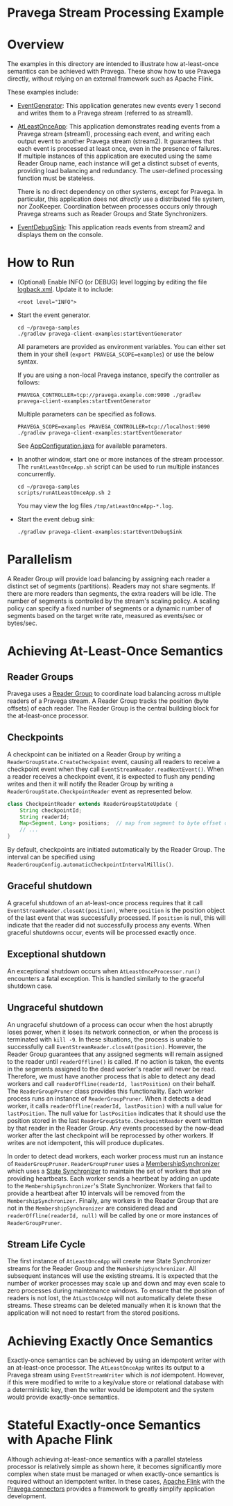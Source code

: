 # Pravega Stream Processing Example

# Overview

The examples in this directory are intended to illustrate how at-least-once semantics can be achieved with Pravega.
These show how to use Pravega directly, without relying on an external framework such as Apache Flink.

These examples include:

- [EventGenerator](EventGenerator.java):
  This application generates new events every 1 second
  and writes them to a Pravega stream (referred to as stream1).

- [AtLeastOnceApp](AtLeastOnceApp.java):
  This application demonstrates reading events from a Pravega stream (stream1), processing each event,
  and writing each output event to another Pravega stream (stream2).
  It guarantees that each event is processed at least once, even in the presence of failures.
  If multiple instances of this application are executed using the same Reader Group name,
  each instance will get a distinct subset of events, providing load balancing and redundancy.
  The user-defined processing function must be stateless.
  
  There is no direct dependency on other systems, except for Pravega.
  In particular, this application does not *directly* use a distributed file system, nor ZooKeeper.
  Coordination between processes occurs only through Pravega streams such as
  Reader Groups and State Synchronizers.

- [EventDebugSink](EventDebugSink.java):
  This application reads events from stream2 and displays them on the console.

# How to Run

- (Optional) Enable INFO (or DEBUG) level logging by editing the file [logback.xml](../../../../../resources/logback.xml).
  Update it to include:
  ```
  <root level="INFO">
  ```

-  Start the event generator.
   ```shell script
   cd ~/pravega-samples
   ./gradlew pravega-client-examples:startEventGenerator
   ```

   All parameters are provided as environment variables.
   You can either set them in your shell (`export PRAVEGA_SCOPE=examples`) or use the below syntax.

   If you are using a non-local Pravega instance, specify the controller as follows:
   ```shell script
   PRAVEGA_CONTROLLER=tcp://pravega.example.com:9090 ./gradlew pravega-client-examples:startEventGenerator
   ```

   Multiple parameters can be specified as follows.
   ```shell script
   PRAVEGA_SCOPE=examples PRAVEGA_CONTROLLER=tcp://localhost:9090 ./gradlew pravega-client-examples:startEventGenerator
   ```

   See [AppConfiguration.java](AppConfiguration.java) for available parameters.

- In another window, start one or more instances of the stream processor.
  The `runAtLeastOnceApp.sh` script can be used to run multiple instances concurrently.
  
  ```shell script
  cd ~/pravega-samples
  scripts/runAtLeastOnceApp.sh 2
  ```
  
  You may view the log files `/tmp/atLeastOnceApp-*.log`.

- Start the event debug sink:
  ```shell script
  ./gradlew pravega-client-examples:startEventDebugSink
  ```

# Parallelism

A Reader Group will provide load balancing by assigning each reader a distinct set of segments (partitions).
Readers may not share segments. 
If there are more readers than segments, the extra readers will be idle.
The number of segments is controlled by the stream's scaling policy.
A scaling policy can specify a fixed number of segments or a dynamic number of segments based on
the target write rate, measured as events/sec or bytes/sec.

# Achieving At-Least-Once Semantics

## Reader Groups

Pravega uses a [Reader Group](http://pravega.io/docs/latest/reader-group-design/) to coordinate 
load balancing across multiple readers of a Pravega stream.
A Reader Group tracks the position (byte offsets) of each reader.
The Reader Group is the central building block for the at-least-once processor.

## Checkpoints

A checkpoint can be initiated on a Reader Group by writing a `ReaderGroupState.CreateCheckpoint` event, 
causing all readers to receive a checkpoint event when they call `EventStreamReader.readNextEvent()`.
When a reader receives a checkpoint event,
it is expected to flush any pending writes and then it will notify the Reader Group by writing a 
`ReaderGroupState.CheckpointReader` event as represented below.

```java
class CheckpointReader extends ReaderGroupStateUpdate {
    String checkpointId;
    String readerId;
    Map<Segment, Long> positions;  // map from segment to byte offset of the next event to read
    // ...
}
```

By default, checkpoints are initiated automatically by the Reader Group.
The interval can be specified using `ReaderGroupConfig.automaticCheckpointIntervalMillis()`.

## Graceful shutdown

A graceful shutdown of an at-least-once process requires that it call
`EventStreamReader.closeAt(position)`, where `position`
is the position object of the last event that was successfully processed.
If `position` is null, this will indicate that the reader did not successfully process any events.
When graceful shutdowns occur, events will be processed exactly once.

## Exceptional shutdown

An exceptional shutdown occurs when `AtLeastOnceProcessor.run()` encounters a fatal exception.
This is handled similarly to the graceful shutdown case.

## Ungraceful shutdown

An ungraceful shutdown of a process can occur when the host abruptly loses power,
when it loses its network connection, or when the process is terminated with `kill -9`.
In these situations, the process is unable to successfully call `EventStreamReader.closeAt(position)`.
However, the Reader Group guarantees that any assigned segments will remain assigned
to the reader until `readerOffline()` is called. 
If no action is taken, the events in the segments assigned to the dead worker's reader will never be read.
Therefore, we must have another process that is able to detect any dead workers
and call `readerOffline(readerId, lastPosition)` on their behalf.
The `ReaderGroupPruner` class provides this functionality.
Each worker process runs an instance of `ReaderGroupPruner`. 
When it detects a dead worker, it calls `readerOffline(readerId, lastPosition)` with
a null value for `lastPosition`. 
The null value for `lastPosition` indicates that it should use the position stored in the
last `ReaderGroupState.CheckpointReader` event written by that reader in the Reader Group.
Any events processed by the now-dead worker after the last checkpoint will be reprocessed by other workers.
If writes are not idempotent, this will produce duplicates.

In order to detect dead workers, each worker process must run an instance of `ReaderGroupPruner`.
`ReaderGroupPruner` uses a [MembershipSynchronizer](MembershipSynchronizer.java) which uses a 
[State Synchronizer](http://pravega.io/docs/latest/state-synchronizer-design/) to
maintain the set of workers that are providing heartbeats.
Each worker sends a heartbeat by adding an update to the `MembershipSynchronizer`'s State Synchronizer.
Workers that fail to provide a heartbeat after 10 intervals will be removed from the `MembershipSynchronizer`.
Finally, any workers in the Reader Group that are not in the `MembershipSynchronizer` are
considered dead and `readerOffline(readerId, null)` will be called by one or more instances of `ReaderGroupPruner`.

## Stream Life Cycle

The first instance of `AtLeastOnceApp` will create new State Synchronizer streams for the Reader Group and the `MembershipSynchronizer`.
All subsequent instances will use the existing streams. 
It is expected that the number of worker processes may scale up and down and may even scale to zero processes during maintenance windows.
To ensure that the position of readers is not lost, the `AtLastOnceApp` will not automatically delete these streams.
These streams can be deleted manually when it is known that the application will not need to restart from the
stored positions.

# Achieving Exactly Once Semantics

Exactly-once semantics can be achieved by using an idempotent writer with an at-least-once processor.
The `AtLeastOnceApp` writes its output to a Pravega stream using `EventStreamWriter` which is *not* idempotent.
However, if this were modified to write to a key/value store or relational database
with a deterministic key, then the writer would be idempotent and the system would provide exactly-once semantics.

# Stateful Exactly-once Semantics with Apache Flink

Although achieving at-least-once semantics with a parallel stateless processor is relatively simple
as shown here, it becomes significantly more complex when state must be managed
or when exactly-once semantics is required without an idempotent writer.
In these cases, [Apache Flink](https://flink.apache.org/) with the 
[Pravega connectors](https://github.com/pravega/flink-connectors) provides a framework
to greatly simplify application development.
